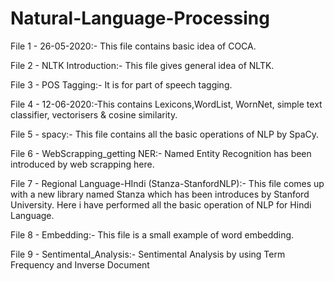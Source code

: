 # Natural-Language-Processing
File 1 - 26-05-2020:- This file contains basic idea of COCA.

File 2 - NLTK Introduction:- This file gives general idea of NLTK.

File 3 - POS Tagging:- It is for part of speech tagging. 

File 4 - 12-06-2020:-This contains Lexicons,WordList, WornNet, simple text classifier, vectorisers & cosine similarity.

File 5 - spacy:- This file contains all the basic operations of NLP by SpaCy.

File 6 - WebScrapping_getting NER:- Named Entity Recognition has been introduced by web scrapping here.

File 7 - Regional Language-HIndi (Stanza-StanfordNLP):- This file comes up with a new library named Stanza which has been introduces by Stanford University. Here i have performed all the basic operation of NLP for Hindi Language.

File 8 - Embedding:- This file is a small example of word embedding. 

File 9 - Sentimental_Analysis:- Sentimental Analysis by using Term Frequency and Inverse Document
